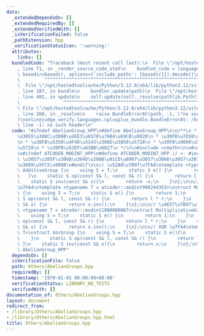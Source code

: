 ```yaml
---
data:
  _extendedDependsOn: []
  _extendedRequiredBy: []
  _extendedVerifiedWith: []
  _isVerificationFailed: false
  _pathExtension: hpp
  _verificationStatusIcon: ':warning:'
  attributes:
    links: []
  bundledCode: "Traceback (most recent call last):\n  File \"/opt/hostedtoolcache/Python/3.12.0/x64/lib/python3.12/site-packages/onlinejudge_verify/documentation/build.py\"\
    , line 71, in _render_source_code_stat\n    bundled_code = language.bundle(stat.path,\
    \ basedir=basedir, options={'include_paths': [basedir]}).decode()\n          \
    \         ^^^^^^^^^^^^^^^^^^^^^^^^^^^^^^^^^^^^^^^^^^^^^^^^^^^^^^^^^^^^^^^^^^^^^^^^^^^^^^^^^\n\
    \  File \"/opt/hostedtoolcache/Python/3.12.0/x64/lib/python3.12/site-packages/onlinejudge_verify/languages/cplusplus.py\"\
    , line 187, in bundle\n    bundler.update(path)\n  File \"/opt/hostedtoolcache/Python/3.12.0/x64/lib/python3.12/site-packages/onlinejudge_verify/languages/cplusplus_bundle.py\"\
    , line 401, in update\n    self.update(self._resolve(pathlib.Path(included), included_from=path))\n\
    \                ^^^^^^^^^^^^^^^^^^^^^^^^^^^^^^^^^^^^^^^^^^^^^^^^^^^^^^^^^\n \
    \ File \"/opt/hostedtoolcache/Python/3.12.0/x64/lib/python3.12/site-packages/onlinejudge_verify/languages/cplusplus_bundle.py\"\
    , line 260, in _resolve\n    raise BundleErrorAt(path, -1, \"no such header\"\
    )\nonlinejudge_verify.languages.cplusplus_bundle.BundleErrorAt: /home/pomelo/github.com/mkreem_library/ac-library/atcoder/modint.hpp:\
    \ line -1: no such header\n"
  code: "#ifndef AbelianGroup_HPP\n#define AbelianGroup_HPP\n\n/**\n * \u4FDD\u8A3C\
    \u3055\u308C\u308B\u4EE3\u6570\u7684\u69CB\u9020\n * \u30FB\u7D50\u5408\u6CD5\u5247\
    \n * \u30FB\u5358\u4F4D\u5143\u306E\u5B58\u5728\n * \u30FB\u9006\u5143\u306E\u5B58\
    \u5728\n * \u30FB\u53EF\u63DB\u6027\n */\n\n#include <cmath>\n\n#include \"/home/pomelo/github.com/mkreem_library/ac-library/atcoder/modint.hpp\"\
    \n#ifndef ATCODER_MODINT_HPP\n#define ATCODER_MODINT_HPP // <- #include <ac-library/all>\
    \ \u3057\u305F\u3068\u304D\u306B\u91CD\u8907\u3057\u3066\u3057\u307E\u3046\u304B\
    \u3089\u5FC5\u9808\n#endif\n\n// \u52A0\u7B97\u7FA4\ntemplate <typename T>\nstruct\
    \ AdditiveGroup {\n    using S = T;\n    static S e() {\n        return 0;\n \
    \   }\n    static S op(const S& l, const S& r) {\n        return l + r;\n    }\n\
    \    static S inv(const S& x){\n        return -x;\n    }\n};\n\n// \u4E57\u7B97\
    \u7FA4\ntemplate <typename T = atcoder::modint998244353>\nstruct MultiplicativeGroup_998\
    \ {\n    using S = T;\n    static S e() {\n        return 1;\n    }\n    static\
    \ S op(const S& l, const S& r) {\n        return l * r;\n    }\n    static S inv(const\
    \ S& x) {\n        return x.inv();\n    }\n};\n\n// \u4E57\u7B97\u7FA4\ntemplate\
    \ <typename T = atcoder::modint1000000007>\nstruct MultiplicativeGroup_100 {\n\
    \    using S = T;\n    static S e() {\n        return 1;\n    }\n    static S\
    \ op(const S& l, const S& r) {\n        return l * r;\n    }\n    static S inv(const\
    \ S& x) {\n        return x.inv();\n    }\n};\n\n// XOR \u7FA4\ntemplate <typename\
    \ T>\nstruct XorGroup {\n    using S = T;\n    static S e(){\n        return 0;\n\
    \    }\n    static S op(const S& l, const S& r) {\n        return l ^ r;\n   \
    \ }\n    static S inv(const S& x){\n        return x;\n    }\n};\n\n\n#endif //\
    \ AbelianGroup_HPP"
  dependsOn: []
  isVerificationFile: false
  path: Others/AbelianGroups.hpp
  requiredBy: []
  timestamp: '1970-01-01 00:00:00+00:00'
  verificationStatus: LIBRARY_NO_TESTS
  verifiedWith: []
documentation_of: Others/AbelianGroups.hpp
layout: document
redirect_from:
- /library/Others/AbelianGroups.hpp
- /library/Others/AbelianGroups.hpp.html
title: Others/AbelianGroups.hpp
---
```

